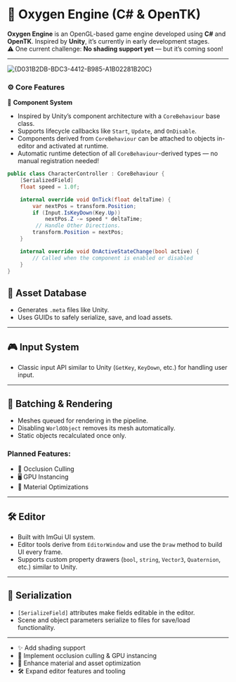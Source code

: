 # 🚀 Oxygen Engine (C# & OpenTK)

**Oxygen Engine** is an OpenGL-based game engine developed using **C#** and **OpenTK**. Inspired by **Unity**, it’s currently in early development stages.  
⚠️ One current challenge: **No shading support yet** — but it’s coming soon!

---
![{D031B2DB-BDC3-4412-B985-A1B02281B20C}](https://github.com/user-attachments/assets/2368927e-3931-4b76-b787-434c99bad1ae)

### ⚙️ Core Features

🧩 **Component System**  
- Inspired by Unity’s component architecture with a `CoreBehaviour` base class.  
- Supports lifecycle callbacks like `Start`, `Update`, and `OnDisable`.  
- Components derived from `CoreBehaviour` can be attached to objects in-editor and activated at runtime.  
- Automatic runtime detection of all `CoreBehaviour`-derived types — no manual registration needed!  

```csharp
public class CharacterController : CoreBehaviour {
    [SerializedField] 
    float speed = 1.0f;

    internal override void OnTick(float deltaTime) {
        var nextPos = transform.Position;
        if (Input.IsKeyDown(Key.Up))
            nextPos.Z -= speed * deltaTime;
         // Handle Other Directions.
        transform.Position = nextPos;
    }

    internal override void OnActiveStateChange(bool active) {
        // Called when the component is enabled or disabled
    }
}
```
## 📁 Asset Database

- Generates `.meta` files like Unity.  
- Uses GUIDs to safely serialize, save, and load assets.

---

## 🎮 Input System

- Classic input API similar to Unity (`GetKey`, `KeyDown`, etc.) for handling user input.

---

## 🎨 Batching & Rendering

- Meshes queued for rendering in the pipeline.  
- Disabling `WorldObject` removes its mesh automatically.  
- Static objects recalculated once only.  

### Planned Features:  
- 🔲 Occlusion Culling  
- 🖥️ GPU Instancing  
- 🎨 Material Optimizations  

---

## 🛠️ Editor

- Built with ImGui UI system.  
- Editor tools derive from `EditorWindow` and use the `Draw` method to build UI every frame.  
- Supports custom property drawers (`bool`, `string`, `Vector3`, `Quaternion`, etc.) similar to Unity.

---

## 💾 Serialization

- `[SerializeField]` attributes make fields editable in the editor.  
- Scene and object parameters serialize to files for save/load functionality.

---


- ✨ Add shading support  
- 🚧 Implement occlusion culling & GPU instancing  
- 🎨 Enhance material and asset optimization  
- 🛠️ Expand editor features and tooling
